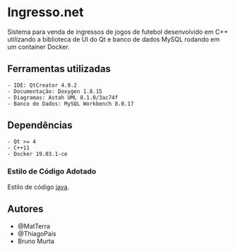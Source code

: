 # Ingresso.net

Sistema para venda de ingressos de jogos de futebol desenvolvido em C++ utilizando a biblioteca de UI do Qt e banco de dados MySQL rodando em um container Docker.

## Ferramentas utilizadas

    - IDE: QtCreator 4.9.2
    - Documentação: Doxygen 1.8.15
    - Diagramas: Astah UML 8.1.0/3ac74f
    - Banco de Dados: MySQL Workbench 8.0.17

## Dependências
    - Qt >= 4
    - C++11
    - Docker 19.03.1-ce

### Estilo de Código Adotado
  Estilo de código [java](https://github.com/twitter/commons/blob/master/src/java/com/twitter/common/styleguide.md).


## Autores
- @MatTerra
- @ThiagoPais
 - Bruno Murta
